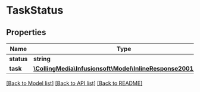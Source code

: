 # TaskStatus

## Properties
Name | Type | Description | Notes
------------ | ------------- | ------------- | -------------
**status** | **string** |  | [optional] 
**task** | [**\CollingMedia\Infusionsoft\Model\InlineResponse20015Tasks**](InlineResponse20015Tasks.md) |  | [optional] 

[[Back to Model list]](../README.md#documentation-for-models) [[Back to API list]](../README.md#documentation-for-api-endpoints) [[Back to README]](../README.md)


